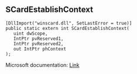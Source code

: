 ## SCardEstablishContext

```
[DllImport("winscard.dll", SetLastError = true)]
public static extern int SCardEstablishContext(
   uint dwScope,
   IntPtr pvReserved1,
   IntPtr pvReserved2,
   out IntPtr phContext
);
```

Microsoft documentation: [Link](https://docs.microsoft.com/en-us/windows/win32/api/winscard/nf-winscard-scardestablishcontext)
